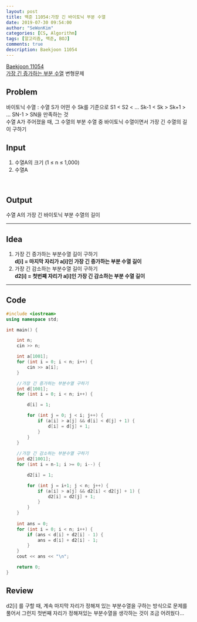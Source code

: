 ```yaml
---
layout: post
title: 백준 11054:가장 긴 바이토닉 부분 수열
date: 2019-07-30 09:54:00
author: "SeWonKim"
categories: [CS, Algorithm]
tags: [알고리즘, 백준, BOJ]
comments: true
description: Baekjoon 11054
---
```


[Baekjoon 11054](https://www.acmicpc.net/problem/11054)         
[가장 긴 증가하는 부분 수열](https://siromom.github.io/algorithm/2019/07/29/Q11053.html) 변형문제



## Problem
바이토닉 수열 : 수열 S가 어떤 수 Sk를 기준으로 S1 < S2 < ... Sk-1 < Sk > Sk+1 > ... SN-1 > SN을 만족하는 것        
수열 A가 주어졌을 때, 그 수열의 부분 수열 중 바이토닉 수열이면서 가장 긴 수열의 길이 구하기



## Input
1. 수열A의 크기 (1 ≤ n ≤ 1,000)
2. 수열A 

​    

## Output
수열 A의 가장 긴 바이토닉 부분 수열의 길이



------



## Idea
1. 가장 긴 증가하는 부분수열 길이 구하기        
   **d[i] = 마지막 자리가 a[i]인 가장 긴 증가하는 부분 수열 길이**
2. 가장 긴 감소하는 부분수열 길이 구하기      
   **d2[i] = 첫번째 자리가 a[i]인 가장 긴 감소하는 부분 수열 길이**


------



## Code
```cpp
#include <iostream>
using namespace std;

int main() {

	int n;
	cin >> n;

	int a[1001];
	for (int i = 0; i < n; i++) {
		cin >> a[i];
	}

	//가장 긴 증가하는 부분수열 구하기
	int d[1001];
	for (int i = 0; i < n; i++) {

		d[i] = 1;

		for (int j = 0; j < i; j++) {
			if (a[i] > a[j] && d[i] < d[j] + 1) {
				d[i] = d[j] + 1;
			}
		}
	}
	
	//가장 긴 감소하는 부분수열 구하기
	int d2[1001];
	for (int i = n-1; i >= 0; i--) {

		d2[i] = 1;

		for (int j = i+1; j < n; j++) {
			if (a[i] > a[j] && d2[i] < d2[j] + 1) {
				d2[i] = d2[j] + 1;
			}
		}
	}
	
	int ans = 0;
	for (int i = 0; i < n; i++) {
		if (ans < d[i] + d2[i] - 1) {
			ans = d[i] + d2[i] - 1;
		}
	}
	cout << ans << "\n";

	return 0;
}
```





## Review
d2[i] 를 구할 때, 계속 마지막 자리가 정해져 있는 부분수열을 구하는 방식으로 문제를 풀어서 그런지 첫번째 자리가 정해져있는 부분수열을 생각하는 것이 조금 어려웠다...
